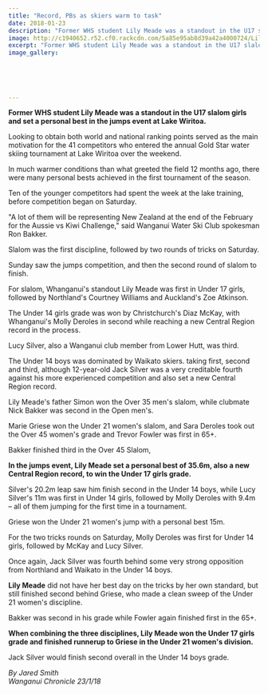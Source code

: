 ```yaml
---
title: "Record, PBs as skiers warm to task"
date: 2018-01-23
description: "Former WHS student Lily Meade was a standout in the U17 slalom girls and set a personal best in the jumps event at Lake Wiritoa..."
image: http://c1940652.r52.cf0.rackcdn.com/5a85e95ab8d39a42a4000724/Lily-Meade-photo-whs.jpg
excerpt: "Former WHS student Lily Meade was a standout in the U17 slalom girls and set a personal best in the jumps event at Lake Wiritoa."
image_gallery:
    
    
    
    
    
---
```


<p class="element element-paragraph"><strong>Former WHS student Lily Meade was a standout in the U17 slalom girls and set a personal best in the jumps event at Lake Wiritoa.</strong></p>
<p class="element element-paragraph">Looking to obtain both world and national ranking points served as the main motivation for the 41 competitors who entered the annual Gold Star water skiing tournament at Lake Wiritoa over the weekend.</p>
<p class="element element-paragraph">In much warmer conditions than what greeted the field 12 months ago, there were many personal bests achieved in the first tournament of the season.</p>
<p class="element element-paragraph">Ten of the younger competitors had spent the week at the lake training, before competition began on Saturday.</p>
<p class="element element-paragraph">"A lot of them will be representing New Zealand at the end of the February for the Aussie vs Kiwi Challenge," said Wanganui Water Ski Club spokesman Ron Bakker.</p>
<p class="element element-paragraph">Slalom was the first discipline, followed by two rounds of tricks on Saturday.</p>
<p class="element element-paragraph">Sunday saw the jumps competition, and then the second round of slalom to finish.</p>
<p class="element element-paragraph">For slalom, Whanganui's standout Lily Meade was first in Under 17 girls, followed by Northland's Courtney Williams and Auckland's Zoe Atkinson.</p>
<p class="element element-paragraph">The Under 14 girls grade was won by Christchurch's Diaz McKay, with Whanganui's Molly Deroles in second while reaching a new Central Region record in the process.</p>
<p class="element element-paragraph">Lucy Silver, also a Wanganui club member from Lower Hutt, was third.</p>
<p class="element element-paragraph">The Under 14 boys was dominated by Waikato skiers. taking first, second and third, although 12-year-old Jack Silver was a very creditable fourth against his more experienced competition and also set a new Central Region record.</p>
<p class="element element-paragraph">Lily Meade's father Simon won the Over 35 men's slalom, while clubmate Nick Bakker was second in the Open men's.</p>
<p class="element element-paragraph">Marie Griese won the Under 21 women's slalom, and Sara Deroles took out the Over 45 women's grade and Trevor Fowler was first in 65+.</p>
<p class="element element-paragraph">Bakker finished third in the Over 45 Slalom,</p>
<p class="element element-paragraph"><strong>In the jumps event, Lily Meade set a personal best of 35.6m, also a new Central Region record, to win the Under 17 girls grade.</strong></p>
<p class="element element-paragraph">Silver's 20.2m leap saw him finish second in the Under 14 boys, while Lucy Silver's 11m was first in Under 14 girls, followed by Molly Deroles with 9.4m &ndash; all of them jumping for the first time in a tournament.</p>
<p class="element element-paragraph">Griese won the Under 21 women's jump with a personal best 15m.</p>
<p class="element element-paragraph">For the two tricks rounds on Saturday, Molly Deroles was first for Under 14 girls, followed by McKay and Lucy Silver.</p>
<p class="element element-paragraph">Once again, Jack Silver was fourth behind some very strong opposition from Northland and Waikato in the Under 14 boys.</p>
<p class="element element-paragraph"><strong>Lily Meade</strong> did not have her best day on the tricks by her own standard, but still finished second behind Griese, who made a clean sweep of the Under 21 women's discipline.</p>
<p class="element element-paragraph">Bakker was second in his grade while Fowler again finished first in the 65+.</p>
<p class="element element-paragraph"><strong>When combining the three disciplines, Lily Meade won the Under 17 girls grade and finished runnerup to Griese in the Under 21 women's division.</strong></p>
<p class="element element-paragraph">Jack Silver would finish second overall in the Under 14 boys grade.</p>
<p class="element element-paragraph"><em>By Jared Smith</em><br /><em>Wanganui Chronicle 23/1/18</em></p>

